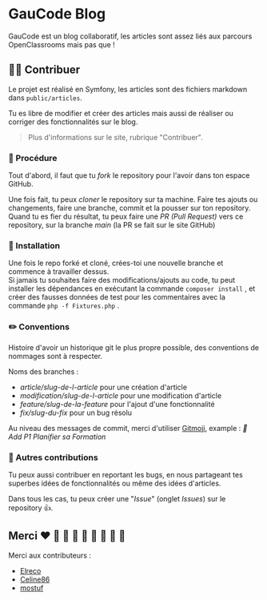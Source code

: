 # GauCode Blog

GauCode est un blog collaboratif, les articles sont assez liés aux parcours OpenClassrooms mais pas que !

## 👨‍💻 Contribuer

Le projet est réalisé en Symfony, les articles sont des fichiers markdown dans `public/articles`.

Tu es libre de modifier et créer des articles mais aussi de réaliser ou corriger des fonctionnalités sur le blog.

> Plus d'informations sur le site, rubrique "Contribuer".

### 🧾 Procédure

Tout d'abord, il faut que tu _fork_ le repository pour l'avoir dans ton espace GitHub.

Une fois fait, tu peux _cloner_ le repository sur ta machine. Faire tes ajouts ou changements, faire une branche, commit et la pousser sur ton repository.
Quand tu es fier du résultat, tu peux faire une _PR (Pull Request)_ vers ce repository, sur la branche _main_ (la PR se fait sur le site GitHub)

### 📂 Installation

Une fois le repo forké et cloné, crées-toi une nouvelle branche et commence à travailler dessus.  
Si jamais tu souhaites faire des modifications/ajouts au code, tu peut installer les dépendances en exécutant la commande ``composer install`` , et créer des fausses données de test pour les commentaires avec la commande ``php -f Fixtures.php`` .

### ✏️ Conventions

Histoire d'avoir un historique git le plus propre possible, des conventions de nommages sont à respecter.

Noms des branches : 

- _article/slug-de-l-article_ pour une création d'article
- _modification/slug-de-l-article_ pour une modification d'article
- _feature/slug-de-la-feature_ pour l'ajout d'une fonctionnalité
- _fix/slug-du-fix_ pour un bug résolu

Au niveau des messages de commit, merci d'utiliser [Gitmoji](https://gitmoji.dev/), example : _:memo: Add P1 Planifier sa Formation_

### 💎 Autres contributions

Tu peux aussi contribuer en reportant les bugs, en nous partageant tes superbes idées de fonctionnalités ou même des idées d'articles.

Dans tous les cas, tu peux créer une "_Issue_" (onglet _Issues_) sur le repository 👍.

## Merci ❤️ 🧡 💛 💚 💙 💜 🖤 🤍 🤎

Merci aux contributeurs : 

- [Elreco](https://github.com/elreco)
- [Celine86](https://github.com/Celine86)
- [mostuf](https://www.training-dev.fr/)